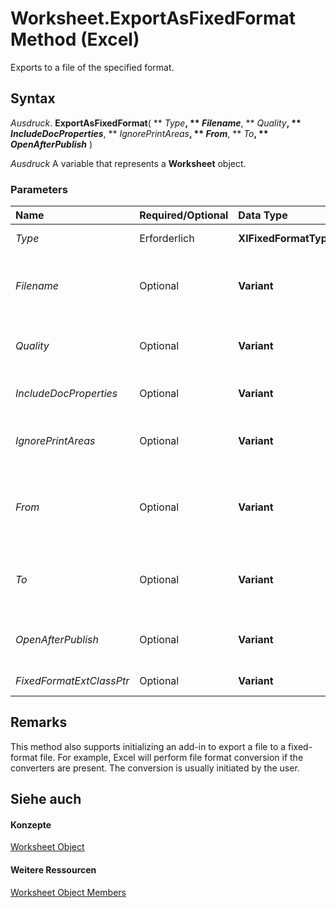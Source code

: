
# Worksheet.ExportAsFixedFormat Method (Excel)

Exports to a file of the specified format.


## Syntax

 _Ausdruck_. **ExportAsFixedFormat**( ** _Type_**, ** _Filename_**, ** _Quality_**, ** _IncludeDocProperties_**, ** _IgnorePrintAreas_**, ** _From_**, ** _To_**, ** _OpenAfterPublish_** )

 _Ausdruck_ A variable that represents a **Worksheet** object.


### Parameters



|**Name**|**Required/Optional**|**Data Type**|**Description**|
|:-----|:-----|:-----|:-----|
| _Type_|Erforderlich|**XlFixedFormatType**|The type of file format to export to.|
| _Filename_|Optional|**Variant**|The file name of the file to be saved. You can include a full path, or Excel saves the file in the current folder.|
| _Quality_|Optional|**Variant**|Optional  **[XlFixedFormatQuality](bb57bc82-0674-2db8-0214-5affcbb4bf5a.md)**. Specifies the quality of the published file.|
| _IncludeDocProperties_|Optional|**Variant**|**True** to include the document properties; otherwise **False**.|
| _IgnorePrintAreas_|Optional|**Variant**|**True** to ignore any print areas set when publishing; otherwise **False**.|
| _From_|Optional|**Variant**|The number of the page at which to start publishing. If this argument is omitted, publishing starts at the beginning.|
| _To_|Optional|**Variant**|The number of the last page to publish. If this argument is omitted, publishing ends with the last page.|
| _OpenAfterPublish_|Optional|**Variant**|**True** to display the file in the viewer after it is published; otherwise **False**.|
| _FixedFormatExtClassPtr_|Optional|**Variant**|Pointer to the  **FixedFormatExt** class.|

## Remarks

 This method also supports initializing an add-in to export a file to a fixed-format file. For example, Excel will perform file format conversion if the converters are present. The conversion is usually initiated by the user.


## Siehe auch


#### Konzepte


[Worksheet Object](182b705e-854a-81cc-a4b0-59b942de55ae.md)
#### Weitere Ressourcen


[Worksheet Object Members](http://msdn.microsoft.com/library/f8c1afea-1a1c-f5e4-37e3-52c434c8c157%28Office.15%29.aspx)
